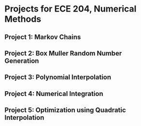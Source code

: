 # Projects for ECE 204, Numerical Methods


## Project 1: Markov Chains

## Project 2: Box Muller Random Number Generation

## Project 3: Polynomial Interpolation

## Project 4: Numerical Integration

## Project 5: Optimization using Quadratic Interpolation
